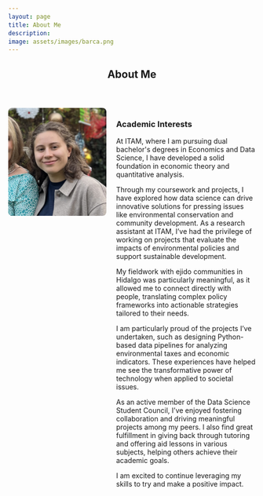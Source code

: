 ```yaml
---
layout: page
title: About Me
description: 
image: assets/images/barca.png
---
```

<!-- Main -->
<div id="main" class="alt">

  <!-- One -->
  <section id="one">
    <div class="inner">
      <header class="major">
        <h1>About Me</h1>
      </header>
      <div style="display: flex; flex-wrap: wrap; align-items: flex-start; margin-bottom: 2rem;">
        <!-- Profile Picture -->
        <div style="flex: 0 0 auto; margin-right: 20px; margin-bottom: 20px;">
          <img src="assets/images/yo.png" alt="Picture of Emilia" style="width: 200px; height: auto; border-radius: 8px;">
        </div>
        <!-- Academic Interests Section -->
        <div style="flex: 1;">
          <h3>Academic Interests</h3>
          <p>
            At ITAM, where I am pursuing dual bachelor's degrees in Economics and Data Science, I have developed a solid foundation in economic theory and quantitative analysis.
          </p>
          <p>
            Through my coursework and projects, I have explored how data science can drive innovative solutions for pressing issues like environmental conservation and community development. As a research assistant at ITAM, I’ve had the privilege of working on projects that evaluate the impacts of environmental policies and support sustainable development.
          </p>
          <p>
            My fieldwork with ejido communities in Hidalgo was particularly meaningful, as it allowed me to connect directly with people, translating complex policy frameworks into actionable strategies tailored to their needs.
          </p>
          <p>
            I am particularly proud of the projects I’ve undertaken, such as designing Python-based data pipelines for analyzing environmental taxes and economic indicators. These experiences have helped me see the transformative power of technology when applied to societal issues.
          </p>
          <p>
            As an active member of the Data Science Student Council, I’ve enjoyed fostering collaboration and driving meaningful projects among my peers. I also find great fulfillment in giving back through tutoring and offering aid lessons in various subjects, helping others achieve their academic goals.
          </p>
          <p>
            I am excited to continue leveraging my skills to try and make a positive impact.
          </p>
        </div>

  </section>

</div>
